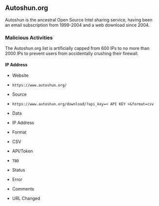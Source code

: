## Autoshun.org

Autoshun is the ancestral Open Source Intel sharing service, having been an
email subscription from 1999-2004 and a web download since 2004.

### Malicious Activities

The Autoshun.org list is artificially capped from 600 IPs to no more than 2000
IPs to prevent users from accidentally crushing their firewall.

#### IP Address
>
* Website
 - `https://www.autoshun.org/`
* Source
 - `https://www.autoshun.org/download/?api_key=< API KEY >&format=csv`
* Data
 - IP Address
* Format
 - CSV
* API/Token
 - `TBD`
* Status
 - Error
* Comments
 - URL Changed
